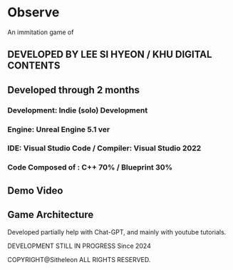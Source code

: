 <h1>Observe</h1>
An immitation game of <I'm on Observation Duty>
<h2> DEVELOPED BY LEE SI HYEON / KHU DIGITAL CONTENTS </h2>

<h2> Developed through 2 months </h2>

<PORTFOLIO>

<h3> Development: Indie (solo) Development </h3>

<h3> Engine: Unreal Engine 5.1 ver </h3>

<h3> IDE: Visual Studio Code / Compiler: Visual Studio 2022 </h3>


<h3> Code Composed of :  C++ 70% / Blueprint 30% </h3>



<h2> Demo Video </h2>



<h2> Game Architecture </h2>





Developed partially help with Chat-GPT, and mainly with youtube tutorials.



DEVELOPMENT STILL IN PROGRESS
Since 2024

COPYRIGHT@Sitheleon ALL RIGHTS RESERVED.





